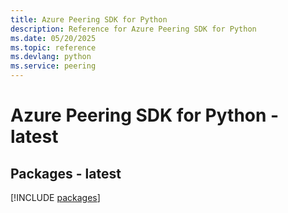 ```yaml
---
title: Azure Peering SDK for Python
description: Reference for Azure Peering SDK for Python
ms.date: 05/20/2025
ms.topic: reference
ms.devlang: python
ms.service: peering
---
```

# Azure Peering SDK for Python - latest
## Packages - latest
[!INCLUDE [packages](peering-index.md)]
